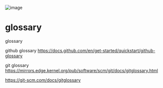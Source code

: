 ![image](https://user-images.githubusercontent.com/45473846/203086408-bf74de1e-8d59-48b9-ae29-7dd775fdf9a5.png)


# glossary
glossary 

github glossary
https://docs.github.com/en/get-started/quickstart/github-glossary


git glossary
https://mirrors.edge.kernel.org/pub/software/scm/git/docs/gitglossary.html


https://git-scm.com/docs/gitglossary

